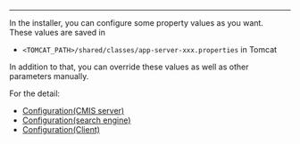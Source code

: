 ---

In the installer, you can configure some property values as you want.  
These values are saved in 
* `<TOMCAT_PATH>/shared/classes/app-server-xxx.properties` in Tomcat

In addition to that, you can override these values as well as other parameters manually.

For the detail:
* [Configuration(CMIS server)](https://github.com/NemakiWare/NemakiWare/wiki/Configuration%28CMIS-server%29)
* [Configuration(search engine)](https://github.com/NemakiWare/NemakiWare/wiki/Configuration%28search-engine%29)
* [Configuration(Client)](https://github.com/NemakiWare/NemakiWare/wiki/Configuration%28Client%29)